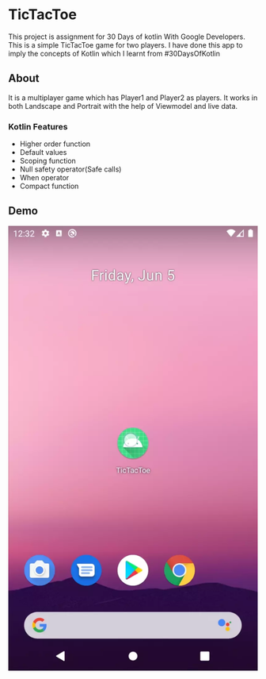 # TicTacToe
This project is assignment for 30 Days of kotlin With Google Developers. This is a simple TicTacToe game for two players. I have done this app to imply the concepts of Kotlin which I learnt from #30DaysOfKotlin

## About
It is a multiplayer game which has Player1 and Player2 as players. It works in both Landscape and Portrait with the help of Viewmodel and live data. 

### Kotlin Features
 - Higher order function
 - Default values 
 - Scoping function
 - Null safety operator(Safe calls)
 - When operator
 - Compact function
 
 
## Demo

![demo](https://raw.githubusercontent.com/amardeepkumar/TicTacToe/master/demo.webp)
